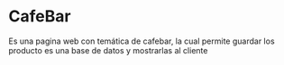 # CafeBar
Es una pagina web con temática de cafebar, la cual permite guardar los producto es una base de datos y mostrarlas al cliente
